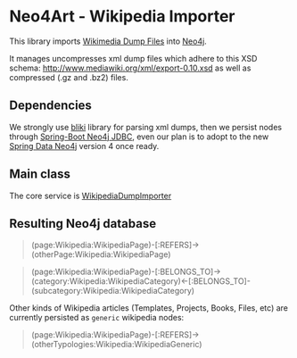# Neo4Art - Wikipedia Importer

This library imports [Wikimedia Dump Files](https://dumps.wikimedia.org) into [Neo4j](http://www.neo4j.com).

It manages uncompresses xml dump files which adhere to this XSD schema: http://www.mediawiki.org/xml/export-0.10.xsd as well as compressed (.gz and .bz2) files.

## Dependencies

We strongly use [bliki](https://bitbucket.org/axelclk/info.bliki.wiki/wiki/Home) library for parsing xml dumps, then we persist nodes through [Spring-Boot Neo4j JDBC](https://github.com/neo4j-contrib/developer-resources/tree/gh-pages/language-guides/java/spring-boot-jdbc),
even our plan is to adopt to the new [Spring Data Neo4j](https://github.com/spring-projects/spring-data-neo4j/tree/4.0) version 4 once ready.

## Main class

The core service is [WikipediaDumpImporter](https://github.com/neo4art/neo4art/blob/master/neo4art-wikipedia-importer/src/main/java/org/neo4art/importer/wikipedia/core/WikipediaDumpImporter.java)
 
## Resulting Neo4j database

>(page:Wikipedia:WikipediaPage)-[:REFERS]->(otherPage:Wikipedia:WikipediaPage)

>(page:Wikipedia:WikipediaPage)-[:BELONGS_TO]->(category:Wikipedia:WikipediaCategory)<-[:BELONGS_TO]-(subcategory:Wikipedia:WikipediaCategory)

Other kinds of Wikipedia articles (Templates, Projects, Books, Files, etc) are currently persisted as `generic` wikipedia nodes:

>(page:Wikipedia:WikipediaPage)-[:REFERS]->(otherTypologies:Wikipedia:WikipediaGeneric)




 
